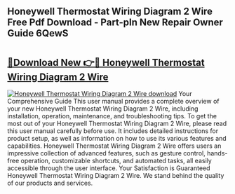 ## Honeywell Thermostat Wiring Diagram 2 Wire Free Pdf Download - Part-pIn New Repair Owner Guide 6QewS

# <h2><a href="http://dfnh2o.blite.top/?on=Honeywell+Thermostat+Wiring+Diagram+2+Wire">🔗Download New 👉🔴 Honeywell Thermostat Wiring Diagram 2 Wire</a></h2>

[![Honeywell Thermostat Wiring Diagram 2 Wire download](https://i.imgur.com/lujVjoI.png)](http://dfnh2o.blite.top/?on=Honeywell+Thermostat+Wiring+Diagram+2+Wire)
Your Comprehensive Guide This user manual provides a complete overview of your new Honeywell Thermostat Wiring Diagram 2 Wire, including installation, operation, maintenance, and troubleshooting tips. To get the most out of your Honeywell Thermostat Wiring Diagram 2 Wire, please read this user manual carefully before use. It includes detailed instructions for product setup, as well as information on how to use its various features and capabilities. Honeywell Thermostat Wiring Diagram 2 Wire offers users an impressive collection of advanced features, such as gesture control, hands-free operation, customizable shortcuts, and automated tasks, all easily accessible through the user interface. Your Satisfaction is Guaranteed Honeywell Thermostat Wiring Diagram 2 Wire. We stand behind the quality of our products and services.
